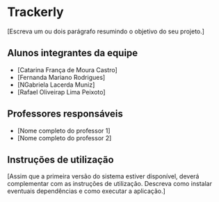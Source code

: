 # Trackerly

[Escreva um ou dois  parágrafo resumindo o objetivo do seu projeto.]

## Alunos integrantes da equipe

* [Catarina França de Moura Castro]
* [Fernanda Mariano Rodrigues]
* [NGabriela Lacerda Muniz]
* [Rafael Oliveirap Lima Peixoto]

## Professores responsáveis

* [Nome completo do professor 1]
* [Nome completo do professor 2]

## Instruções de utilização

[Assim que a primeira versão do sistema estiver disponível, deverá complementar com as instruções de utilização. Descreva como instalar eventuais dependências e como executar a aplicação.]
